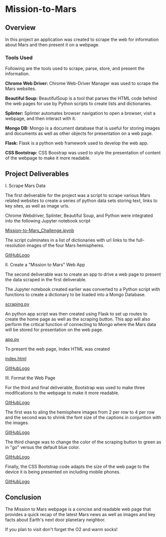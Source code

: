# Mission-to-Mars

## Overview

In this project an application was created to scrape the web for information about Mars and then present it on a webpage.

### Tools Used

 Following are the tools used to scrape, parse, store, and present the information.

**Chrome Web Driver:** Chrome Web-Driver Manager was used to scrape the Mars websites.

**Beautiful Soup:** BeautifulSoup is a tool that parses the HTML code behind the web pages for use by Python scripts to create lists and dictionaries.

**Splinter:** Splinter automates browser navigation to open a browser, visit a webpage, and then interact with it.

**Mongo DB:** Mongo is a document database that is useful for storing images and documents as well as other objects for presentation on a web page.

**Flask:** Flask is a python web framework used to develop the web app.

**CSS Bootstrap:** CSS Boostrap was used to style the presentation of content of the webpage to make it more readable.

## Project Deliverables

I. Scrape Mars Data

The first deliverable for the project was a script to scrape various Mars related websites to create a series of python data sets storing text, links to key sites, as well as image urls.

Chrome Webdriver, Splinter, Beautiful Soup, and Python were integrated into the following Jupyter notebook script

[Mission-to-Mars_Challenge.ipynb](https://github.com/rciminera/Mission-to-Mars/blob/main/Mission_to_Mars_Challenge.ipynb)

The script culminates in a list of dictionaries with url links to the full-resolution images of the four Mars hemispheres.  

[GitHubLogo](https://github.com/rciminera/Mission-to-Mars/blob/main/Screenshots/hemi_url_title.png)

II. Create a "Mission to Mars" Web App

The second deliverable was to create an app to drive a web page to present the data scraped in the first deliverable.

The Jupyter notebook created earlier was converted to a Python script with functions to create a dictionary to be loaded into a Mongo Database.

[scraping.py](https://github.com/rciminera/Mission-to-Mars/blob/main/scraping.py)

An python app script was then created using Flask to set up routes to create the home page as well as the scraping button. This app will also perform the critical function of connecting to Mongo where the Mars data will be stored for presentation on the web page.

[app.py](https://github.com/rciminera/Mission-to-Mars/blob/main/app.py)

To present the web page, Index HTML was created 

[index.html](https://github.com/rciminera/Mission-to-Mars/blob/main/templates/index.html)

[GitHubLogo](https://github.com/rciminera/Mission-to-Mars/blob/main/Screenshots/hemi2x2_jpg.png)

III. Format the Web Page

For the third and final deliverable, Bootstrap was used to make three modifications to the webpage to make it more readable.

[GitHubLogo](https://github.com/rciminera/Mission-to-Mars/blob/main/Screenshots/final_webpage.png)

The first was to aling the hemisphere images from 2 per row to 4 per row and the second was to shrink the font size of the captions in conjuntion with the images.

[GitHubLogo](https://github.com/rciminera/Mission-to-Mars/blob/main/Screenshots/css_hemi.png)

The third change was to change the color of the scraping button to green as in "go" versus the default blue color.

[GitHubLogo](https://github.com/rciminera/Mission-to-Mars/blob/main/Screenshots/css_btn.png)

Finally, the CSS Bootstrap code adapts the size of the web page to the device it is being presented on including mobile phones.

[GitHubLogo](https://github.com/rciminera/Mission-to-Mars/blob/main/Screenshots/mobile.png)


## Conclusion

The Mission to Mars webpage is a concise and readable web page that provides a quick recap of the latest Mars news as well as images and key facts about Earth's next door planetary neighbor.  

If you plan to visit don't forget the O2 and warm socks!






